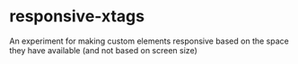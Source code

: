 responsive-xtags
================

An experiment for making custom elements responsive based on the space they have available (and not based on screen size)

